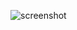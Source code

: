 ![screenshot](https://user-images.githubusercontent.com/48880201/75610260-9a245000-5b4a-11ea-8a25-fbde995beff0.png)